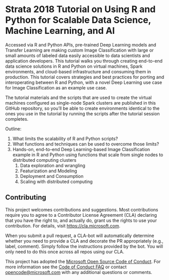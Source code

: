
# Strata 2018 Tutorial on Using R and Python for Scalable Data Science, Machine Learning, and AI

Accessed via R and Python APIs, pre-trained Deep Learning models and Transfer Learning are making custom Image Classification with large or small amounts of labeled data easily accessible to data scientists and application developers. This tutorial walks you through creating end-to-end data science solutions in R and Python on virtual machines, Spark environments, and cloud-based infrastructure and consuming them in production. This tutorial covers strategies and best practices for porting and interoperating between R and Python, with a novel Deep Learning use case for Image Classification as an example use case.

The tutorial materials and the scripts that are used to create the virtual machines configured as single-node Spark clusters are published in this GitHub repository, so you’ll be able to create environments identical to the ones you use in the tutorial by running the scripts  after the tutorial session completes.

Outline:

1.	What limits the scalability of R and Python scripts?
2.	What functions and techniques can be used to overcome those limits?
3.	Hands-on, end-to-end Deep Learning-based Image Classification example in R and Python using functions that scale from single nodes to distributed computing clusters
    1.	Data exploration and wrangling
    2.	Featurization and Modeling
    3.	Deployment and Consumption
    4.	Scaling with distributed computing

## Contributing

This project welcomes contributions and suggestions.  Most contributions require you to agree to a
Contributor License Agreement (CLA) declaring that you have the right to, and actually do, grant us
the rights to use your contribution. For details, visit https://cla.microsoft.com.

When you submit a pull request, a CLA-bot will automatically determine whether you need to provide
a CLA and decorate the PR appropriately (e.g., label, comment). Simply follow the instructions
provided by the bot. You will only need to do this once across all repos using our CLA.

This project has adopted the [Microsoft Open Source Code of Conduct](https://opensource.microsoft.com/codeofconduct/).
For more information see the [Code of Conduct FAQ](https://opensource.microsoft.com/codeofconduct/faq/) or
contact [opencode@microsoft.com](mailto:opencode@microsoft.com) with any additional questions or comments.
